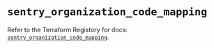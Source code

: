 # `sentry_organization_code_mapping`

Refer to the Terraform Registory for docs: [`sentry_organization_code_mapping`](https://registry.terraform.io/providers/jianyuan/sentry/0.12.3/docs/resources/organization_code_mapping).
